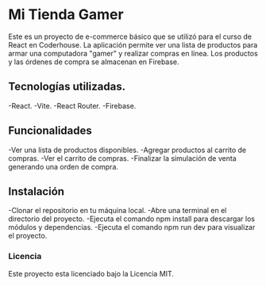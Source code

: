 # Mi Tienda Gamer
Este es un proyecto de e-commerce básico que se utilizó para el curso de React en Coderhouse. La aplicación permite ver una lista de productos para armar una computadora "gamer" y realizar compras en línea. Los productos y las órdenes de compra se almacenan en Firebase.

## Tecnologías utilizadas.
-React.
-Vite.
-React Router.
-Firebase.

## Funcionalidades
-Ver una lista de productos disponibles.
-Agregar productos al carrito de compras.
-Ver el carrito de compras.
-Finalizar la simulación de venta generando una orden de compra.

## Instalación
-Clonar el repositorio en tu máquina local.
-Abre una terminal en el directorio del proyecto.
-Ejecuta el comando npm install para descargar los módulos y dependencias.
-Ejecuta el comando npm run dev para visualizar el proyecto.

### Licencia
Este proyecto esta licenciado bajo la Licencia MIT.

